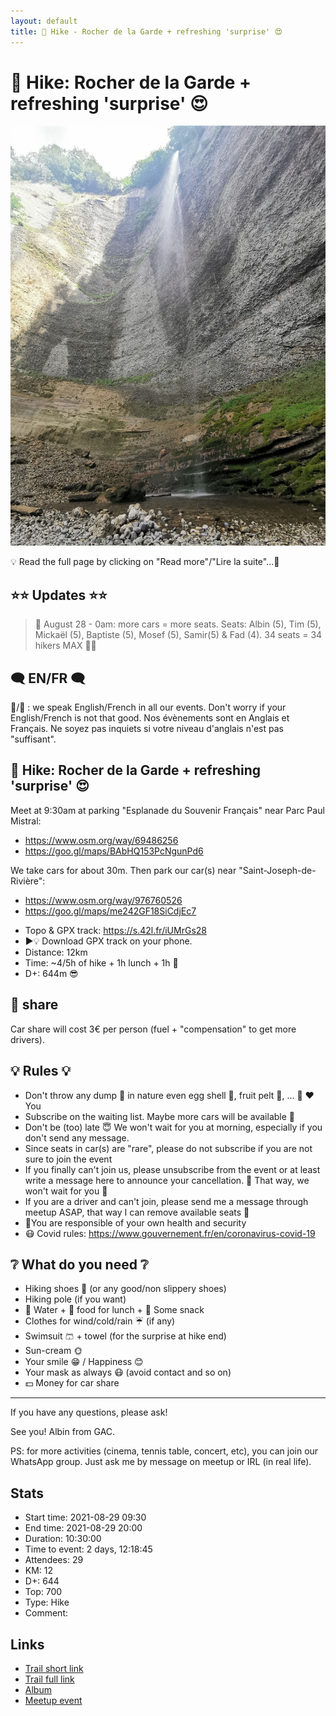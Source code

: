 ```yaml
---
layout: default
title: 🥾 Hike - Rocher de la Garde + refreshing 'surprise' 😍
---
```


# 🥾 Hike: Rocher de la Garde + refreshing 'surprise' 😍

![2021-08-29](../img/orig/2021-08-29.jpg)

💡 Read the full page by clicking on "Read more"/"Lire la suite"...💜

##  ⭐⭐ Updates ⭐⭐ 
> 📅 August 28 - 0am: more cars = more seats. Seats: Albin (5), Tim (5), Mickaël (5), Baptiste (5), Mosef (5), Samir(5) & Fad (4). 34 seats = 34 hikers MAX 🚶‍♂️

##  🗨️ EN/FR 🗨️ 
🦅/🐓 : we speak English/French in all our events. Don't worry if your English/French is not that good. Nos évènements sont en Anglais et Français. Ne soyez pas inquiets si votre niveau d'anglais n'est pas "suffisant".

##  🥾 Hike: Rocher de la Garde + refreshing 'surprise' 😍 
Meet at 9:30am at parking "Esplanade du Souvenir Français" near Parc Paul Mistral:
- https://www.osm.org/way/69486256
- https://goo.gl/maps/BAbHQ153PcNgunPd6

We take cars for about 30m. Then park our car(s) near "Saint-Joseph-de-Rivière":
- https://www.osm.org/way/976760526
- https://goo.gl/maps/me242GF18SiCdjEc7

* Topo & GPX track: https://s.42l.fr/iUMrGs28
* ▶💡 Download GPX track on your phone.
* Distance: 12km
* Time: ~4/5h of hike + 1h lunch + 1h 🚗
* D+: 644m 😎

##  🚗 share 
Car share will cost 3€ per person (fuel + "compensation" to get more drivers).

##  💡 Rules 💡 
- Don't throw any dump 🚮 in nature even egg shell 🥚, fruit pelt 🍌, ... 🌳 ❤️ You
- Subscribe on the waiting list. Maybe more cars will be available 🚗
- Don't be (too) late 😇 We won't wait for you at morning, especially if you don't send any message.
- Since seats in car(s) are "rare", please do not subscribe if you are not sure to join the event
- If you finally can't join us, please unsubscribe from the event or at least write a message here to announce your cancellation. 💜 That way, we won't wait for you 💜
- If you are a driver and can't join, please send me a message through meetup ASAP, that way I can remove available seats 🚗
- 💟You are responsible of your own health and security
- 😷 Covid rules: https://www.gouvernement.fr/en/coronavirus-covid-19

##  ❔ What do you need ❔ 
- Hiking shoes 🥾 (or any good/non slippery shoes)
- Hiking pole (if you want)
- 🧃 Water + 🥕 food for lunch + 🍫 Some snack
- Clothes for wind/cold/rain ☔ (if any)
- Swimsuit 🩳 + towel (for the surprise at hike end)
- Sun-cream 🌞
- Your smile 😁 / Happiness 😊
- Your mask as always 😷 (avoid contact and so on)
- 💵 Money for car share

-----------------------
If you have any questions, please ask!

See you! Albin from GAC.

PS: for more activities (cinema, tennis table, concert, etc), you can join our WhatsApp group. Just ask me by message on meetup or IRL (in real life).

## Stats

- Start time: 2021-08-29 09:30
- End time: 2021-08-29 20:00
- Duration: 10:30:00
- Time to event: 2 days, 12:18:45
- Attendees: 29
- KM: 12
- D+: 644
- Top: 700
- Type: Hike
- Comment: 

## Links

- [Trail short link](https://s.42l.fr/iUMrGs28)
- [Trail full link]()
- [Album](https://binnette.github.io/GacImg2021/2021-08-29-🥾-Hike-Rocher-de-la-Garde-refreshing-surprise-😍.html)
- [Meetup event](https://www.meetup.com/grenoble-adventure-club-english-french/events/280365369/)

